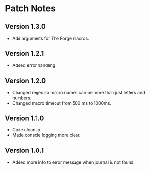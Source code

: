 # Patch Notes

## Version 1.3.0

* Add arguments for The Forge macros.

## Version 1.2.1

* Added error handling.

## Version 1.2.0

* Changed regex so macro names can be more than just letters and numbers.
* Changed macro timeout from 500 ms to 1000ms.

## Version 1.1.0

* Code cleanup
* Made console logging more clear.

## Version 1.0.1

* Added more info to error message when journal is not found.
